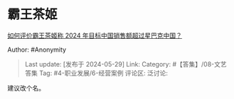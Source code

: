 # 霸王茶姬
[如何评价霸王茶姬称 2024 年目标中国销售额超过星巴克中国？](https://www.zhihu.com/question/656782708/answer/3513922934)

 Author: #Anonymity
> Last update: [发布于 2024-05-29]
> Link:
> Category: #【答集】/08-文艺答集 
> Tag: #4-职业发展/6-经营案例 
> 评论区:
> 泛讨论:

建议改个名。
